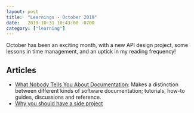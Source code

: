 ```yaml
---
layout: post
title:  "Learnings - October 2019"
date:   2019-10-31 10:43:00 -0700
category: ["learning"]
---
```


October has been an exciting month, with a new API design project, some lessons in time management, and an uptick in my reading frequency!

## Articles

 * [What Nobody Tells You About Documentation](https://www.divio.com/blog/documentation/): Makes a distinction between different kinds of software documentation; tutorials, how-to guides, discussions and reference.
 * [Why you should have a side project](https://erickhun.com/posts/why-you-should-have-a-side-project/)
